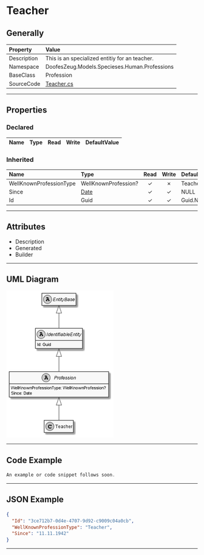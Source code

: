 ﻿# Teacher

## Generally

|Property|Value|
|:-|:-|
|Description|This is an specialized entitiy for an teacher.|
|Namespace|DoofesZeug.Models.Specieses.Human.Professions|
|BaseClass|Profession|
|SourceCode|[Teacher.cs](../../../../DoofesZeug.Library/Src/Models/Specieses/Human/Professions/Teacher.cs)|

---

## Properties

### Declared

|Name|Type|Read|Write|DefaultValue|
|:---|:---|:--:|:---:|:-----------|

### Inherited

|Name|Type|Read|Write|DefaultValue|
|:---|:---|:--:|:---:|:-----------|
|WellKnownProfessionType|WellKnownProfession?|&#x2713;|&#x2717;|Teacher|
|Since|[Date](../../Models/DoofesZeug.Models.DateAndTime/Date.md)|&#x2713;|&#x2713;|NULL|
|Id|Guid|&#x2713;|&#x2713;|Guid.NewGuid()|

---

## Attributes

- Description
- Generated
- Builder

---

## UML Diagram

![Teacher.png](./Teacher.png "Teacher")

---

## Code Example

```cs
An example or code snippet follows soon.
```

---

## JSON Example

```json
{
  "Id": "3ce712b7-0d4e-4707-9d92-c9009c04a0cb",
  "WellKnownProfessionType": "Teacher",
  "Since": "11.11.1942"
}
```

---

